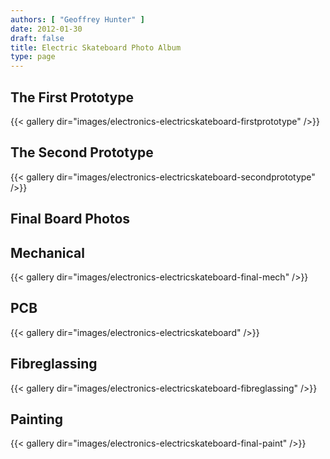 ```yaml
---
authors: [ "Geoffrey Hunter" ]
date: 2012-01-30
draft: false
title: Electric Skateboard Photo Album
type: page
---
```


## The First Prototype

{{< gallery dir="images/electronics-electricskateboard-firstprototype" />}}

## The Second Prototype

{{< gallery dir="images/electronics-electricskateboard-secondprototype" />}}

## Final Board Photos

## Mechanical

{{< gallery dir="images/electronics-electricskateboard-final-mech" />}}

## PCB

{{< gallery dir="images/electronics-electricskateboard" />}}

## Fibreglassing

{{< gallery dir="images/electronics-electricskateboard-fibreglassing" />}}

## Painting

{{< gallery dir="images/electronics-electricskateboard-final-paint" />}}